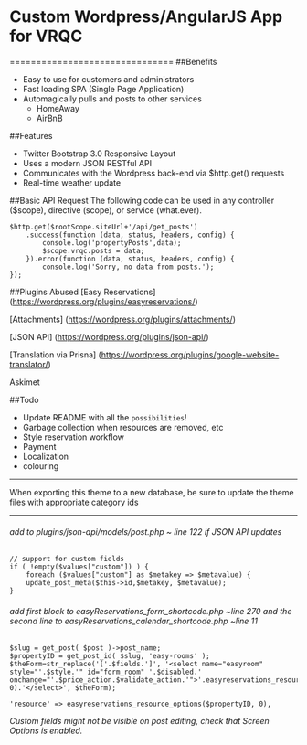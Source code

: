 # Custom Wordpress/AngularJS App for VRQC
===============================
##Benefits
* Easy to use for customers and administrators
* Fast loading SPA (Single Page Application)
* Automagically pulls and posts to other services
    * HomeAway
    * AirBnB

##Features
* Twitter Bootstrap 3.0 Responsive Layout
* Uses a modern JSON RESTful API
* Communicates with the Wordpress back-end via $http.get() requests
* Real-time weather update

##Basic API Request
The following code can be used in any controller ($scope), directive (scope), or service (what.ever).

    $http.get($rootScope.siteUrl+'/api/get_posts')
        .success(function (data, status, headers, config) {
            console.log('propertyPosts',data);
            $scope.vrqc.posts = data;
        }).error(function (data, status, headers, config) {
            console.log('Sorry, no data from posts.');
    });

##Plugins Abused
[Easy Reservations] (https://wordpress.org/plugins/easyreservations/)

[Attachments] (https://wordpress.org/plugins/attachments/)

[JSON API] (https://wordpress.org/plugins/json-api/)

[Translation via Prisna] (https://wordpress.org/plugins/google-website-translator/)

Askimet


##Todo
* Update README with all the `possibilities`!
* Garbage collection when resources are removed, etc
* Style reservation workflow
* Payment
* Localization
* colouring

***
When exporting this theme to a new database, be sure to update the theme files with appropriate category ids
***
###### add to plugins/json-api/models/post.php ~ line 122 if JSON API updates

    // support for custom fields
    if ( !empty($values["custom"]) ) {
        foreach ($values["custom"] as $metakey => $metavalue) {
        update_post_meta($this->id,$metakey, $metavalue);
    }

###### add first block to easyReservations_form_shortcode.php ~line 270 and the second line to easyReservations_calendar_shortcode.php ~line 11

    $slug = get_post( $post )->post_name;
    $propertyID = get_post_id( $slug, 'easy-rooms' );
    $theForm=str_replace('['.$fields.']', '<select name="easyroom" style="'.$style.'" id="form_room" '.$disabled.' onchange="'.$price_action.$validate_action.'">'.easyreservations_resource_options($propertyID, 0).'</select>', $theForm);

    'resource' => easyreservations_resource_options($propertyID, 0),

*Custom fields might not be visible on post editing, check that Screen Options is enabled.*
